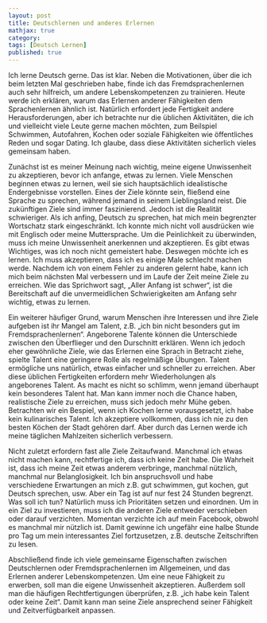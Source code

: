 ```yaml
---
layout: post
title: Deutschlernen und anderes Erlernen    
mathjax: true
category:
tags: [Deutsch Lernen]
published: true
---
```


Ich lerne Deutsch gerne. Das ist klar. Neben die Motivationen, über die ich beim letzten Mal geschrieben habe, finde ich das Fremdsprachenlernen auch sehr hilfreich, um andere Lebenskompetenzen zu trainieren. Heute werde ich erklären, warum das Erlernen anderer Fähigkeiten dem Sprachenlernen ähnlich ist. Natürlich erfordert jede Fertigkeit andere Herausforderungen, aber ich betrachte nur die üblichen Aktivitäten, die ich und vielleicht viele Leute gerne machen möchten, zum Beilspiel Schwimmen, Autofahren, Kochen oder soziale Fähigkeiten wie öffentliches Reden und sogar Dating. Ich glaube, dass diese Aktivitäten sicherlich vieles gemeinsam haben. 

Zunächst ist es meiner Meinung nach wichtig, meine eigene Unwissenheit zu akzeptieren, bevor ich anfange, etwas zu lernen. Viele Menschen beginnen etwas zu lernen, weil sie sich hauptsächlich idealistische Endergebnisse vorstellen. Eines der Ziele könnte sein, fließend eine Sprache zu sprechen, während jemand in seinem Lieblingsland reist. Die zukünftigen Ziele sind immer faszinierend. Jedoch ist die Realität schwieriger. Als ich anfing, Deutsch zu sprechen, hat mich mein begrenzter Wortschatz stark eingeschränkt. Ich konnte mich nicht voll ausdrücken wie mit Englisch oder meine Muttersprache. Um die Peinlichkeit zu überwinden, muss ich meine Unwissenheit anerkennen und akzeptieren. Es gibt etwas Wichtiges, was ich noch nicht gemeistert habe. Deswegen möchte ich es lernen. Ich muss akzeptieren, dass ich es einige Male schlecht machen werde. Nachdem ich von einem Fehler zu anderen gelernt habe, kann ich mich beim nächsten Mal verbessern und im Laufe der Zeit meine Ziele zu erreichen. Wie das Sprichwort sagt, „Aller Anfang ist schwer“, ist die Bereitschaft auf die unvermeidlichen Schwierigkeiten am Anfang sehr wichtig, etwas zu lernen. 

Ein weiterer häufiger Grund, warum Menschen ihre Interessen und ihre Ziele aufgeben ist ihr Mangel am Talent, z.B. „ich bin nicht besonders gut im Fremdsprachenlernen“. Angeborene Talente können die Unterschiede zwischen den Überflieger und den Durschnitt erklären. Wenn ich jedoch eher gewöhnliche Ziele, wie das Erlernen eine Sprach in Betracht ziehe, spielte Talent eine geringere Rolle als regelmäßige Übungen. Talent ermögliche uns natürlich, etwas einfacher und schneller zu erreichen. Aber diese üblichen Fertigkeiten erfordern mehr Wiederholungen als angeborenes Talent. As macht es nicht so schlimm, wenn jemand überhaupt kein besonderes Talent hat. Man kann immer noch die Chance haben, realistische Ziele zu erreichen, muss sich jedoch mehr Mühe geben. Betrachten wir ein Bespiel, wenn ich Kochen lerne vorausgesetzt, ich habe kein kulinarisches Talent. Ich akzeptiere vollkommen, dass ich nie zu den besten Köchen der Stadt gehören darf. Aber durch das Lernen werde ich meine täglichen Mahlzeiten sicherlich verbessern. 

Nicht zuletzt erfordern fast alle Ziele Zeitaufwand. Manchmal ich etwas nicht machen kann, rechtfertige ich, dass ich keine Zeit habe. Die Wahrheit ist, dass ich meine Zeit etwas anderem verbringe, manchmal nützlich, manchmal nur Belanglosigkeit. Ich bin anspruchsvoll und habe verschiedene Erwartungen an mich z.B. gut schwimmen, gut kochen, gut Deutsch sprechen, usw. Aber ein Tag ist auf nur fest 24 Stunden begrenzt. Was soll ich tun? Natürlich muss ich Prioritäten setzen und einordnen. Um in ein Ziel zu investieren, muss ich die anderen Ziele entweder verschieben oder darauf verzichten. Momentan verzichte ich auf mein Facebook, obwohl es manchmal mir nützlich ist. Damit gewinne ich ungefähr eine halbe Stunde pro Tag um mein interessantes Ziel fortzusetzen, z.B. deutsche Zeitschriften zu lesen.

Abschließend finde ich viele gemeinsame Eigenschaften zwischen Deutschlernen oder Fremdsprachenlernen im Allgemeinen, und das Erlernen anderer Lebenskompetenzen. Um eine neue Fähigkeit zu erwerben, soll man die eigene Unwissenheit akzeptieren. Außerdem soll man die häufigen Rechtfertigungen überprüfen, z.B. „ich habe kein Talent oder keine Zeit“. Damit kann man seine Ziele ansprechend seiner Fähigkeit und Zeitverfügbarkeit anpassen. 

